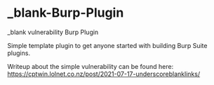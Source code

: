 # _blank-Burp-Plugin
_blank vulnerability Burp Plugin

Simple template plugin to get anyone started with building Burp Suite plugins.

Writeup about the simple vulnerability can be found here:
https://cptwin.lolnet.co.nz/post/2021-07-17-underscoreblanklinks/
